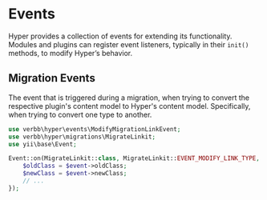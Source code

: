 # Events
Hyper provides a collection of events for extending its functionality. Modules and plugins can register event listeners, typically in their `init()` methods, to modify Hyper’s behavior.

## Migration Events
The event that is triggered during a migration, when trying to convert the respective plugin's content model to Hyper's content model. Specifically, when trying to convert one type to another.

```php
use verbb\hyper\events\ModifyMigrationLinkEvent;
use verbb\hyper\migrations\MigrateLinkit;
use yii\base\Event;

Event::on(MigrateLinkit::class, MigrateLinkit::EVENT_MODIFY_LINK_TYPE, function(ModifyMigrationLinkEvent $event) {
    $oldClass = $event->oldClass;
    $newClass = $event->newClass;
    // ...
});
```
